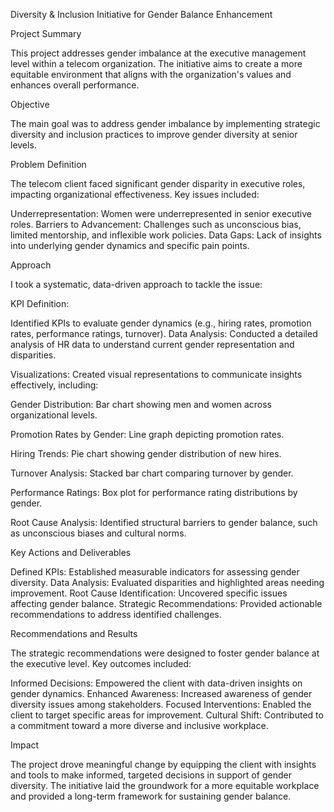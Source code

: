 Diversity & Inclusion Initiative for Gender Balance Enhancement

Project Summary

This project addresses gender imbalance at the executive management level within a telecom organization. The initiative aims to create a more equitable environment that aligns with the organization's values and enhances overall performance.

Objective

The main goal was to address gender imbalance by implementing strategic diversity and inclusion practices to improve gender diversity at senior levels.

Problem Definition

The telecom client faced significant gender disparity in executive roles, impacting organizational effectiveness. Key issues included:

Underrepresentation: Women were underrepresented in senior executive roles.
Barriers to Advancement: Challenges such as unconscious bias, limited mentorship, and inflexible work policies.
Data Gaps: Lack of insights into underlying gender dynamics and specific pain points.

Approach

I took a systematic, data-driven approach to tackle the issue:

KPI Definition: 

Identified KPIs to evaluate gender dynamics (e.g., hiring rates, promotion rates, performance ratings, turnover).
Data Analysis: Conducted a detailed analysis of HR data to understand current gender representation and disparities.

Visualizations: Created visual representations to communicate insights effectively, including:

Gender Distribution: Bar chart showing men and women across organizational levels.

Promotion Rates by Gender: Line graph depicting promotion rates.

Hiring Trends: Pie chart showing gender distribution of new hires.

Turnover Analysis: Stacked bar chart comparing turnover by gender.

Performance Ratings: Box plot for performance rating distributions by gender.

Root Cause Analysis: Identified structural barriers to gender balance, such as unconscious biases and cultural norms.

Key Actions and Deliverables

Defined KPIs: Established measurable indicators for assessing gender diversity.
Data Analysis: Evaluated disparities and highlighted areas needing improvement.
Root Cause Identification: Uncovered specific issues affecting gender balance.
Strategic Recommendations: Provided actionable recommendations to address identified challenges.

Recommendations and Results

The strategic recommendations were designed to foster gender balance at the executive level. Key outcomes included:

Informed Decisions: Empowered the client with data-driven insights on gender dynamics.
Enhanced Awareness: Increased awareness of gender diversity issues among stakeholders.
Focused Interventions: Enabled the client to target specific areas for improvement.
Cultural Shift: Contributed to a commitment toward a more diverse and inclusive workplace.

Impact

The project drove meaningful change by equipping the client with insights and tools to make informed, targeted decisions in support of gender diversity. The initiative laid the groundwork for a more equitable workplace and provided a long-term framework for sustaining gender balance.
